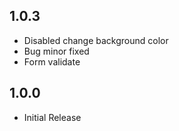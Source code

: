 ## 1.0.3

* Disabled change background color
* Bug minor fixed
* Form validate

## 1.0.0

* Initial Release
